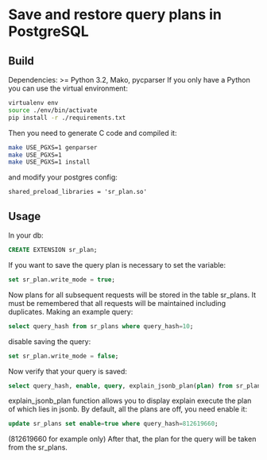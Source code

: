 # Save and restore query plans in PostgreSQL

## Build

Dependencies: >= Python 3.2, Mako, pycparser 
If you only have a Python you can use the virtual environment:
```bash
virtualenv env
source ./env/bin/activate
pip install -r ./requirements.txt
```

Then you need to generate C code and compiled it:
```bash
make USE_PGXS=1 genparser
make USE_PGXS=1
make USE_PGXS=1 install
```

and modify your postgres config:
```
shared_preload_libraries = 'sr_plan.so'
```

## Usage
In your db:
```SQL
CREATE EXTENSION sr_plan;
```
If you want to save the query plan is necessary to set the variable:
```SQL
set sr_plan.write_mode = true;
```
Now plans for all subsequent requests will be stored in the table sr_plans. It must be remembered that all requests will be maintained including duplicates.
Making an example query:
```SQL
select query_hash from sr_plans where query_hash=10;
```
disable saving the query:
```SQL
set sr_plan.write_mode = false;
```
Now verify that your query is saved:
```SQL
select query_hash, enable, query, explain_jsonb_plan(plan) from sr_plans;
```
explain_jsonb_plan function allows you to display explain execute the plan of which lies in jsonb. By default, all the plans are off, you need enable it:
```SQL
update sr_plans set enable=true where query_hash=812619660;
```
(812619660 for example only)
After that, the plan for the query will be taken from the sr_plans.
